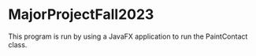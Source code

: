 # MajorProjectFall2023
This program is run by using a JavaFX application to run the PaintContact class.
